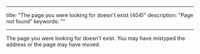 -----------------------

title: "The page you were looking for doesn't exist (404)"
description: "Page not found"
keywords: ""

-----------------------

The page you were looking for doesn't exist.
You may have mistyped the address or the page may have moved.

